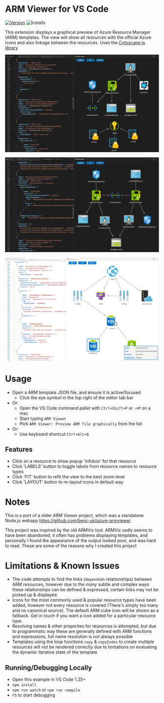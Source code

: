 # ARM Viewer for VS Code
[![Version](https://vsmarketplacebadge.apphb.com/version/bencoleman.armview.svg)](https://marketplace.visualstudio.com/items?itemName=bencoleman.armview) 
![Installs](https://vsmarketplacebadge.apphb.com/installs-short/bencoleman.armview.svg)

This extension displays a graphical preview of Azure Resource Manager (ARM) templates. The view will show all resources with the official Azure icons and also linkage between the resources. Uses the [Cytoscape.js library](http://js.cytoscape.org/)

![s1](assets/readme/screen1.png)

![s2](assets/readme/screen2.png)

![s3](assets/readme/screen3.png)

# Usage
- Open a ARM template JSON file, and ensure it is active/focused
  - Click the eye symbol in the top right of the editor tab bar
- Or:
  - Open the VS Code command pallet with `Ctrl+Shift+P` or `⇧⌘P` on a mac
  - Start typing `ARM Viewer`
  - Pick `ARM Viewer: Preview ARM file graphically` from the list
- Or:
  - Use keyboard shortcut `Ctrl+Alt+Q`


## Features
- Click on a resource to show popup 'infobox' for that resource
- Click 'LABELS' button to toggle labels from resource names to resource types
- Click 'FIT' button to refit the view to the best zoom level
- Click 'LAYOUT' button to re-layout icons in default way

# Notes
This is a port of a older *ARM Viewer* project, which was a standalone Node.js webapp https://github.com/benc-uk/azure-armviewer

This project was inspired by the old ARMViz tool. ARMViz sadly seems to have been abandoned, it often has problems displaying templates, and personally I found the appearance of the output looked poor, and was hard to read. These are some of the reasons why I created this project

# Limitations & Known Issues 
- The code attempts to find the links (`dependsOn` relationships) between ARM resources, however due to the *many* subtle and complex ways these relationships can be defined & expressed, certain links may not be picked up & displayed.
- Icons for the most commonly used & popular resource types have been added, however not every resource is covered (There's simply too many and no canonical source). The default ARM cube icon will be shown as a fallback. Get in touch if you want a icon added for a particular resource type.
- Resolving names & other properties for resources is attempted, but due to programmatic way these are generally defined with ARM functions and expressions, full name resolution is not always possible
- Templates using the loop functions `copy` & `copyIndex` to create multiple resources will not be rendered correctly due to limitations on evaluating the dynamic iterative state of the template     

## Running/Debugging Locally

- Open this example in VS Code 1.25+
- `npm install`
- `npm run watch` or `npm run compile`
- `F5` to start debugging
